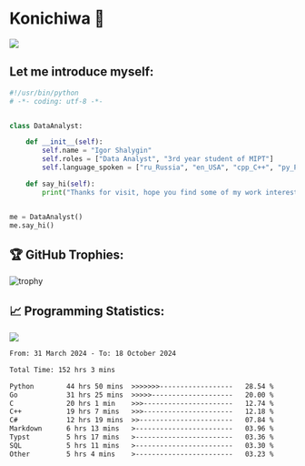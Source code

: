 # Konichiwa 👋
![](https://komarev.com/ghpvc/?username=IgorFandre&color=brightgreen)

## Let me introduce myself:
```py
#!/usr/bin/python
# -*- coding: utf-8 -*-


class DataAnalyst:

    def __init__(self):
        self.name = "Igor Shalygin"
        self.roles = ["Data Analyst", "3rd year student of MIPT"]
        self.language_spoken = ["ru_Russia", "en_USA", "cpp_C++", "py_Python", "go_Golang"]

    def say_hi(self):
        print("Thanks for visit, hope you find some of my work interesting.")


me = DataAnalyst()
me.say_hi()
```

## 🏆 GitHub Trophies:
![trophy](https://github-profile-trophy.vercel.app/?username=IgorFandre&title=MultiLanguage,Repositories,Commits,Experience,PullRequest,Reviews)

## 📈 Programming Statistics:

![](https://github-profile-summary-cards.vercel.app/api/cards/profile-details?username=IgorFandre&theme=solarized_dark)

<!--START_SECTION:waka-->

```txt
From: 31 March 2024 - To: 18 October 2024

Total Time: 152 hrs 3 mins

Python        44 hrs 50 mins  >>>>>>>------------------   28.54 %
Go            31 hrs 25 mins  >>>>>--------------------   20.00 %
C             20 hrs 1 min    >>>----------------------   12.74 %
C++           19 hrs 7 mins   >>>----------------------   12.18 %
C#            12 hrs 19 mins  >>-----------------------   07.84 %
Markdown      6 hrs 13 mins   >------------------------   03.96 %
Typst         5 hrs 17 mins   >------------------------   03.36 %
SQL           5 hrs 11 mins   >------------------------   03.30 %
Other         5 hrs 4 mins    >------------------------   03.23 %
```

<!--END_SECTION:waka-->
